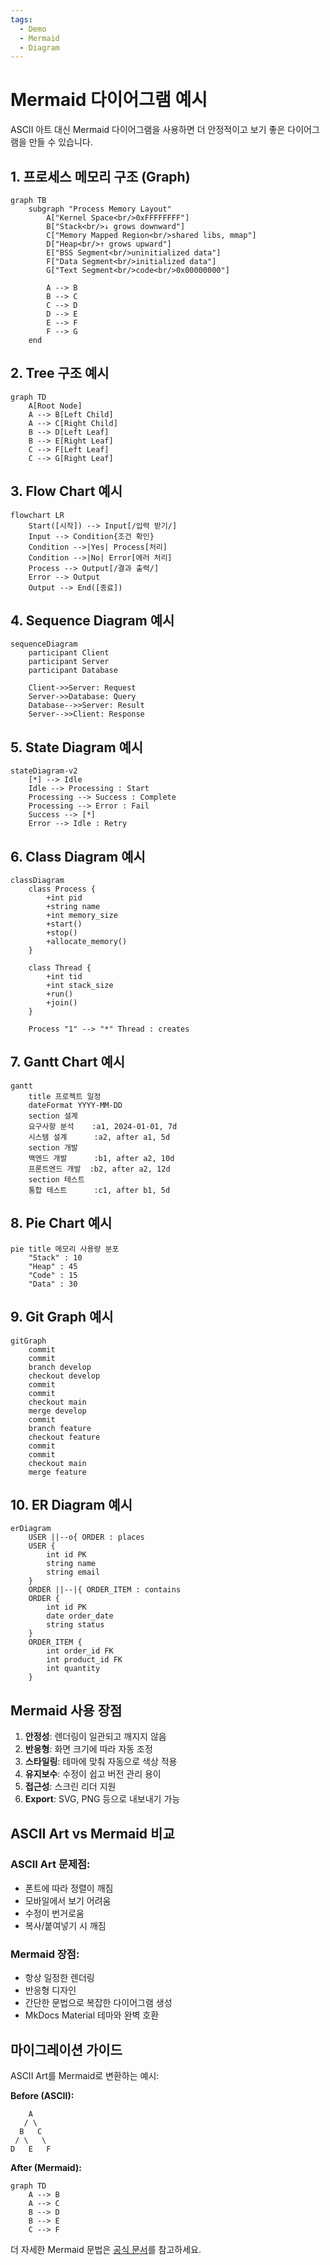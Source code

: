 ```yaml
---
tags:
  - Demo
  - Mermaid
  - Diagram
---
```


# Mermaid 다이어그램 예시

ASCII 아트 대신 Mermaid 다이어그램을 사용하면 더 안정적이고 보기 좋은 다이어그램을 만들 수 있습니다.

## 1. 프로세스 메모리 구조 (Graph)

```mermaid
graph TB
    subgraph "Process Memory Layout"
        A["Kernel Space<br/>0xFFFFFFFF"]
        B["Stack<br/>↓ grows downward"]
        C["Memory Mapped Region<br/>shared libs, mmap"]
        D["Heap<br/>↑ grows upward"]
        E["BSS Segment<br/>uninitialized data"]
        F["Data Segment<br/>initialized data"]
        G["Text Segment<br/>code<br/>0x00000000"]
        
        A --> B
        B --> C
        C --> D
        D --> E
        E --> F
        F --> G
    end
```

## 2. Tree 구조 예시

```mermaid
graph TD
    A[Root Node]
    A --> B[Left Child]
    A --> C[Right Child]
    B --> D[Left Leaf]
    B --> E[Right Leaf]
    C --> F[Left Leaf]
    C --> G[Right Leaf]
```

## 3. Flow Chart 예시

```mermaid
flowchart LR
    Start([시작]) --> Input[/입력 받기/]
    Input --> Condition{조건 확인}
    Condition -->|Yes| Process[처리]
    Condition -->|No| Error[에러 처리]
    Process --> Output[/결과 출력/]
    Error --> Output
    Output --> End([종료])
```

## 4. Sequence Diagram 예시

```mermaid
sequenceDiagram
    participant Client
    participant Server
    participant Database
    
    Client->>Server: Request
    Server->>Database: Query
    Database-->>Server: Result
    Server-->>Client: Response
```

## 5. State Diagram 예시

```mermaid
stateDiagram-v2
    [*] --> Idle
    Idle --> Processing : Start
    Processing --> Success : Complete
    Processing --> Error : Fail
    Success --> [*]
    Error --> Idle : Retry
```

## 6. Class Diagram 예시

```mermaid
classDiagram
    class Process {
        +int pid
        +string name
        +int memory_size
        +start()
        +stop()
        +allocate_memory()
    }
    
    class Thread {
        +int tid
        +int stack_size
        +run()
        +join()
    }
    
    Process "1" --> "*" Thread : creates
```

## 7. Gantt Chart 예시

```mermaid
gantt
    title 프로젝트 일정
    dateFormat YYYY-MM-DD
    section 설계
    요구사항 분석    :a1, 2024-01-01, 7d
    시스템 설계      :a2, after a1, 5d
    section 개발
    백엔드 개발      :b1, after a2, 10d
    프론트엔드 개발  :b2, after a2, 12d
    section 테스트
    통합 테스트      :c1, after b1, 5d
```

## 8. Pie Chart 예시

```mermaid
pie title 메모리 사용량 분포
    "Stack" : 10
    "Heap" : 45
    "Code" : 15
    "Data" : 30
```

## 9. Git Graph 예시

```mermaid
gitGraph
    commit
    commit
    branch develop
    checkout develop
    commit
    commit
    checkout main
    merge develop
    commit
    branch feature
    checkout feature
    commit
    commit
    checkout main
    merge feature
```

## 10. ER Diagram 예시

```mermaid
erDiagram
    USER ||--o{ ORDER : places
    USER {
        int id PK
        string name
        string email
    }
    ORDER ||--|{ ORDER_ITEM : contains
    ORDER {
        int id PK
        date order_date
        string status
    }
    ORDER_ITEM {
        int order_id FK
        int product_id FK
        int quantity
    }
```

## Mermaid 사용 장점

1. **안정성**: 렌더링이 일관되고 깨지지 않음
2. **반응형**: 화면 크기에 따라 자동 조정
3. **스타일링**: 테마에 맞춰 자동으로 색상 적용
4. **유지보수**: 수정이 쉽고 버전 관리 용이
5. **접근성**: 스크린 리더 지원
6. **Export**: SVG, PNG 등으로 내보내기 가능

## ASCII Art vs Mermaid 비교

### ASCII Art 문제점:
- 폰트에 따라 정렬이 깨짐
- 모바일에서 보기 어려움
- 수정이 번거로움
- 복사/붙여넣기 시 깨짐

### Mermaid 장점:
- 항상 일정한 렌더링
- 반응형 디자인
- 간단한 문법으로 복잡한 다이어그램 생성
- MkDocs Material 테마와 완벽 호환

## 마이그레이션 가이드

ASCII Art를 Mermaid로 변환하는 예시:

**Before (ASCII):**
```text
    A
   / \
  B   C
 / \   \
D   E   F
```

**After (Mermaid):**
```mermaid
graph TD
    A --> B
    A --> C
    B --> D
    B --> E
    C --> F
```

더 자세한 Mermaid 문법은 [공식 문서](https://mermaid.js.org/)를 참고하세요.